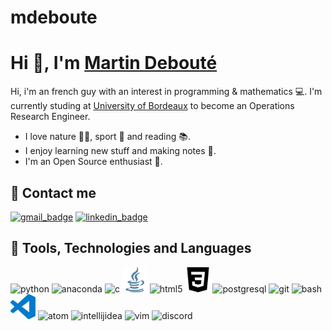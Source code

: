 # mdeboute
 
<!-- **mdeboute/mdeboute** is a ✨ _special_ ✨ repository because its `README.md` (this file) appears on your GitHub profile. -->

# Hi 👋, I'm [Martin Debouté][github_profile]

Hi, i'm an french guy with an interest in programming & mathematics 💻. I'm currently studing at [University of Bordeaux](https://www.u-bordeaux.fr) to become an Operations Research Engineer.

- I love nature 🎣🌲, sport 💪 and reading 📚.
- I enjoy learning new stuff and making notes 📄.
- I'm an Open Source enthusiast 🤠.

## 📧 Contact me

[![gmail_badge]](mailto:martin.deboute@gmail.com) [![linkedin_badge]][linkedin]

## 🔮 Tools, Technologies and Languages
<p>
<!-- Python -->
<img src="https://raw.githubusercontent.com/simple-icons/simple-icons/develop/icons/python.svg" alt="python" width="40" height="40"/>
<img src="https://raw.githubusercontent.com/simple-icons/simple-icons/develop/icons/anaconda.svg" alt="anaconda" width="40" height="40"/>

<!-- C -->
<img src="https://raw.githubusercontent.com/simple-icons/simple-icons/develop/icons/c.svg" alt="c" width="40" height="40"/>

<!-- Java -->
<img src="https://raw.githubusercontent.com/simple-icons/simple-icons/develop/icons/java.svg" alt="java" width="40" height="40"/>

<!-- Front End -->
<img src="https://raw.githubusercontent.com/simple-icons/simple-icons/develop/icons/html5.svg" alt="html5" width="40" height="40"/>
<img src="https://raw.githubusercontent.com/simple-icons/simple-icons/develop/icons/css3.svg" alt="css3" width="40" height="40"/>

<!-- DBs -->
<img src="https://raw.githubusercontent.com/simple-icons/simple-icons/develop/icons/postgresql.svg" alt="postgresql" width="40" height="40"/>

<!-- SCM -->
<img src="https://raw.githubusercontent.com/simple-icons/simple-icons/develop/icons/git.svg" alt="git" width="40" height="40"/>

<!-- shell -->
<img src="https://fr.wikipedia.org/wiki/Bourne-Again_shell#/media/Fichier:Gnu-bash-logo.svg" alt="bash" width="40" height="40"/>

<!-- Containers -->
<!-- <img src="https://raw.githubusercontent.com/simple-icons/simple-icons/develop/icons/heroku.svg" alt="heroku" width="40" height="40"/> -->

<!-- IDE/Editor -->
<img src="https://raw.githubusercontent.com/simple-icons/simple-icons/develop/icons/visualstudiocode.svg" alt="vscode" width="40" height="40"/>
<img src="https://raw.githubusercontent.com/simple-icons/simple-icons/develop/icons/atom.svg" alt="atom" width="40" height="40"/>
<img src="https://raw.githubusercontent.com/simple-icons/simple-icons/develop/icons/intellijidea.svg" alt="intellijidea" width="40" height="40"/>
<img src="https://raw.githubusercontent.com/simple-icons/simple-icons/develop/icons/vim.svg" alt="vim" width="40" height="40"/>

<!-- Other Tools -->
<img src="https://raw.githubusercontent.com/simple-icons/simple-icons/develop/icons/discord.svg" alt="discord" width="40" height="40"/>
</p>

<!-- profile links -->
[github_profile]: https://github.com/mdeboute "Github Profile"
[linkedin]: https://linkedin.com/in/mdeboute "Linkedin Profile"

<!-- badges -->
[gmail_badge]: https://img.shields.io/badge/-martin.deboute%40gmail.com-red?style=flat-square&logo=Gmail&logoColor=white&link=mailto:martin.deboute@gmail.com
[linkedin_badge]: https://img.shields.io/badge/-Linkedin-blue?style=flat-square&logo=linkedin&logoColor=white&link=https://www.linkedin.com/in/mdeboute
